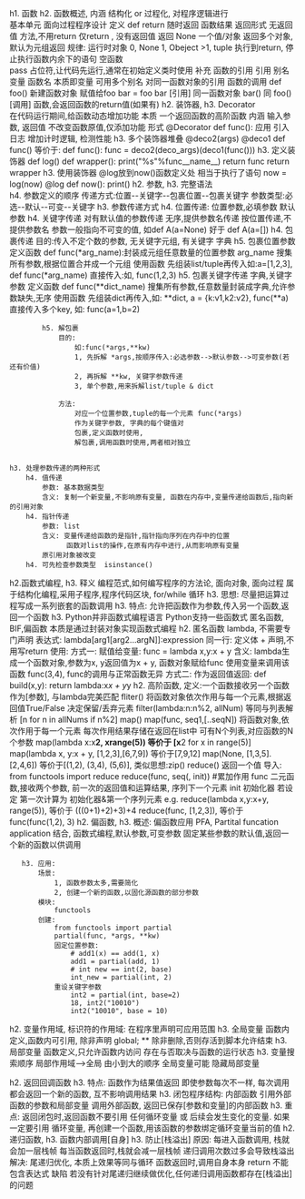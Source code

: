 h1. 函数
h2. 函数概述,
    内涵
        结构化 or 过程化, 对程序逻辑进行  
        基本单元  面向过程程序设计 
    定义
        def
        return
            随时返回 函数结果
            返回形式
                无返回值
                   方法,不用return
                   仅return , 没有返回值
                返回 None
	            一个值/对象
	                返回多个对象,默认为元组返回
	            规律:
	                运行时对象
	                0, None
	                1, Obeject
	                >1, tuple
	        执行到return, 停止执行函数内余下的语句
	    空函数  
	       pass  占位符,让代码先运行,通常在初始定义类时使用
	补充
	    函数的引用
	        引用
	        别名变量
	            函数名    本质即变量
	            可用多个别名    对同一函数对象的引用
	    函数的调用
	    def foo()
	        新建函数对象
	        赋值给foo
	    bar = foo bar [引用] 同一函数对象
	    bar() 同 foo() [调用] 函数,会返回函数的return值(如果有)
h2. 装饰器,
    h3. Decorator  
       在代码运行期间,给函数动态增加功能
       本质 一个返回函数的高阶函数
       内涵 
           输入参数, 返回值
           不改变函数原值,仅添加功能
       形式
          @Decorator
          def func():
       应用
          引入日志
          增加计时逻辑, 检测性能
    h3. 多个装饰器堆叠
        @deco2(args)
        @deco1
        def func()
        等价于:
            def func():
                func = deco2(deco_args)(deco1(func()))
    h3. 定义装饰器
        def log()
           def wrapper():
               print("%s"%func__name__)
               return func
           return wrapper
    h3. 使用装饰器
        @log放到now()函数定义处
        相当于执行了语句 now = log(now)
        @log
        def now():
           print()
h2. 参数,
    h3. 完整语法  
        h4. 参数定义的顺序
            传递方式:位置--关键字--包裹位置--包裹关键字
            参数类型:必选--默认--可变--关键字
    h3. 参数传递方式
        h4. 位置传递:
            位置参数,必填参数
            默认参数
        h4. 关键字传递
            对有默认值的参数传递
            无序,提供参数名传递
            按位置传递,不提供参数名
            参数一般指向不可变的值, 如def A(a=None) 好于 def A(a=[])
        h4. 包裹传递
            目的:传入不定个数的参数, 无关键字元组, 有关键字 字典
            h5. 包裹位置参数
                定义函数
                    def func(*arg_name):封装成元组任意数量的位置参数
                    arg_name 搜集所有参数,根据位置合并成一个元组
                使用函数
                    先组装list/tuple再传入如:a=[1,2,3], def func(*arg_name)
                    直接传入:如, func(1,2,3)
            h5. 包裹关键字传递
                字典,关键字参数
                定义函数
                    def func(**dict_name)
                    搜集所有参数,任意数量封装成字典,允许参数缺失,无序
                使用函数
                    先组装dict再传入,如: **dict, a = {k:v1,k2:v2}, func(**a)
                    直接传入多个key, 如: func(a=1,b=2)

 
            h5. 解包裹
                目的:
                    如:func(*args,**kw)
                    1, 先拆解 *args,按顺序传入:必选参数-->默认参数-->可变参数(若还有价值)
                    2, 再拆解 **kw, 关键字参数传递
                    3, 单个参数,用来拆解list/tuple & dict

                方法:
                    对应一个位置参数,tuple的每一个元素 func(*args)
                    作为关键字参数, 字典的每个键值对
                    包裹,定义函数时使用,
                    解包裹,调用函数时使用,两者相对独立


    h3. 处理参数传递的两种形式
        h4. 值传递
            参数: 基本数据类型
            含义: 复制一个新变量,不影响原有变量, 函数在内存中,变量传递给函数后,指向新的引用对象
        h4. 指针传递
            参数: list
            含义: 变量传递给函数的是指针,指针指向序列在内存中的位置
                  函数对list的操作,在原有内存中进行,从而影响原有变量
            原引用对象被改变
        h4. 可先检查参数类型  isinstance()
h2.函数式编程,
    h3. 释义
        编程范式,如何编写程序的方法论, 面向对象, 面向过程
        属于结构化编程,采用子程序,程序代码区块, for/while 循环
    h3. 思想:
        尽量把运算过程写成一系列嵌套的函数调用
    h3. 特点:
        允许把函数作为参数,传入另一个函数,返回一个函数
    h3. Python并非函数式编程语言
        Python支持一些函数式
            匿名函数, BIF,偏函数
        本质是通过封装对象实现函数式编程
h2. 匿名函数 lambda,
    不需要专门声明
    表达式: lambda[arg1[arg2...argN]]:expression
    同一行:
        定义体 + 声明,不用写return
    使用:
        方式一: 
           赋值给变量: func = lambda x,y:x + y
               含义: lambda生成一个函数对象,参数为x, y返回值为x + y, 函数对象赋给func
           使用变量来调用该函数 func(3,4),  func的调用与正常函数无异
        方式二:
           作为返回值返回:
               def build(x,y):
                   return lambda:x*x + y*y
h2. 高阶函数,
    定义:一个函数接收另一个函数作为[参数], 与lambda完美匹配
    fliter()
        将函数对象依次作用与每一个元素,根据返回值True/False 决定保留/丢弃元素
        filter(lambda:n:n%2, allNum)
        等同与列表解析 [n for n in allNums if n%2]
    map()
        map(func, seq1,[..seqN])
            将函数对象,依次作用于每一个元素
            每次作用结果存储在返回在list中
            可有N个列表,对应函数的N个参数
        map(lambda x:x**2, xrange(5)) 等价于 [x**2 for x in range(5)]
        map(lambda x, y:x + y, [1,2,3],[6,7,9])  等价于[7,9,12]
        map(None, [1,3,5].[2,4,6])  等价于[(1,2), (3,4), (5,6)], 类似思想:zip()
    reduce() 返回一个值
        导入: from functools import reduce
        reduce(func, seq(, init)) #累加作用
            func 二元函数,接收两个参数, 前一次的返回值和运算结果,
                序列下一个元素
            init 初始化器
                若设定 第一次计算为 初始化器&第一个序列元素
        e.g.  reduce(lambda x,y:x+y, range(5)), 等价于 (((0+1)+2)+3)+4
            reduce(func, [1,2,3]), 等价于 func(func(1,2), 3)
h2. 偏函数,
       h3. 概述:
           偏函数应用 PFA, Partital funcation application
           结合, 函数式编程,默认参数,可变参数
           固定某些参数的默认值,返回一个新的函数以供调用

       h3. 应用:
           场景: 
               1, 函数参数太多,需要简化
               2, 创建一个新的函数,以固化源函数的部分参数
           模块:
               functools
           创建:
               from functools import partial
               partial(func, *args, **kw)
               固定位置参数:
                   # add1(x) == add(1, x)
                   add1 = partial(add, 1)
                   # int new == int(2, base)
                   int_new = partial(int, 2)
               重设关键字参数
                   int2 = partial(int, base=2)
                   18, int2("10010")
                   int2("10010", base = 10)
h2. 变量作用域,
        标识符的作用域: 在程序里声明可应用范围
    h3. 全局变量
        函数内定义,函数内可引用, 除非声明 global; 
        ** 除非删除,否则存活到脚本允许结束
    h3. 局部变量
        函数定义,只允许函数内访问
        存在与否取决与函数的运行状态
    h3. 变量搜索顺序
        局部作用域-->全局  由小到大的顺序
        全局变量可能 隐藏局部变量

h2. 返回回调函数
    h3. 特点:
        函数作为结果值返回
        即使参数每次不一样, 每次调用都会返回一个新的函数, 互不影响调用结果
    h3. 闭包程序结构:
        内部函数 引用外部函数的参数和局部变量
        调用外部函数, 返回已保存[参数和变量]的内部函数
    h3. 重点:
        返回闭包时,返回函数不要引用 任何循环变量 或 后续会发生变化的变量.
        如果一定要引用 循环变量, 再创建一个函数,用该函数的参数绑定循环变量当前的值
h2. 递归函数,
    h3. 函数内部调用[自身]
    h3. 防止[栈溢出]
        原因: 每进入函数调用, 栈就会加一层栈帧
             每当函数返回时,栈就会减一层栈帧
             递归调用次数过多会导致栈溢出
        解决:
            尾递归优化, 本质上效果等同与循环
            函数返回时,调用自身本身
            return 不能包含表达式
            缺陷
                若没有针对尾递归继续做优化,任何递归调用函数都存在[栈溢出]的问题 






